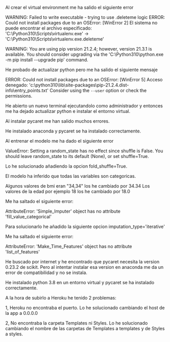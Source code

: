 Al crear el virtual environment me ha salido el siguiente error

 WARNING: Failed to write executable - trying to use .deleteme logic
ERROR: Could not install packages due to an OSError: [WinError 2] El sistema no puede encontrar el archivo especificado: 
'C:\\Python310\\Scripts\\virtualenv.exe' -> 'C:\\Python310\\Scripts\\virtualenv.exe.deleteme'

WARNING: You are using pip version 21.2.4; however, version 21.3.1 is available.
You should consider upgrading via the 'C:\Python310\python.exe -m pip install --upgrade pip' command.

He probado de actualizar python pero me ha salido el siguiente mensaje

ERROR: Could not install packages due to an OSError: [WinError 5] Acceso denegado: 'c:\\python310\\lib\\site-packages\\pip-21.2.4.dist-info\\entry_points.txt'
Consider using the `--user` option or check the permissions.

He abierto un nuevo terminal ejecutandolo como administrador y entonces me ha dejado actualizar python e instalar el entorno virtual.

Al instalar pycaret me han salido muchos errores.

He instalado anaconda y pycaret se ha instalado correctamente.

Al entrenar el modelo me ha dado el siguiente error

ValueError: Setting a random_state has no effect since shuffle is False. You should leave random_state to its default (None), or set shuffle=True.

Lo he solucionado añadiendo la opcion fold_shuffle=True.

El modelo ha inferido que todas las variables son categoricas.

Algunos valores de bmi eran "34,34" los he cambiado por 34.34
Los valores de la edad por ejemplo 18 los he cambiado por 18.0

Me ha saltado el siguiente error:

AttributeError: 'Simple_Imputer' object has no attribute 'fill_value_categorical'

Para solucionarlo he añadido la siguiente opcion  imputation_type='iterative'

Me ha saltado el siguiente error:

AttributeError: 'Make_Time_Features' object has no attribute 'list_of_features'

He buscado por internet y he encontrado que pycaret necesita la version 0.23.2 de scikit. Pero al intentar instalar esa version en anaconda me da un error de compatibilidad y no se instala.

He instalado python 3.8 en un entorno virtual y pycaret se ha instalado correctamente.

A la hora de subirlo a Heroku he tenido 2 problemas:

1, Heroku no encontraba el puerto. Lo he solucionado cambiando el host de la app a 0.0.0.0

2, No encontraba la carpeta Templates ni Styles. Lo he solucionado cambiando el nombre de las carpetas de Templates a templates y de Styles a styles.

